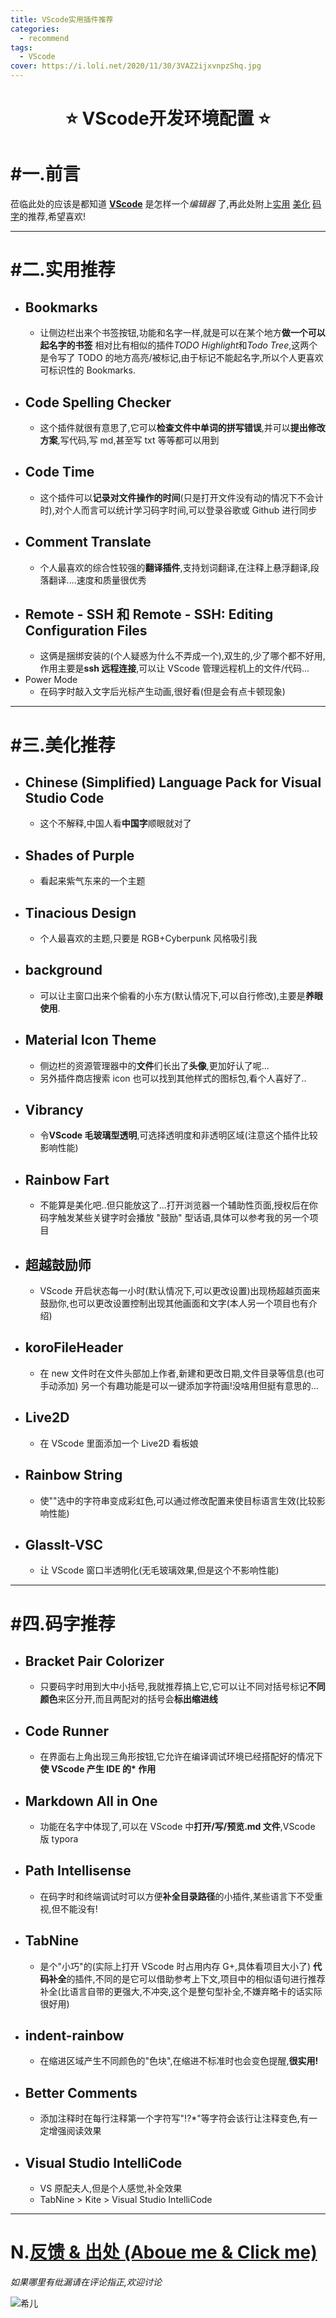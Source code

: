 ```yaml
---
title: VScode实用插件推荐
categories:
  - recommend
tags:
  - VScode
cover: https://i.loli.net/2020/11/30/3VAZ2ijxvnpzShq.jpg
---
```


<!--
 * @Author: Weidows
 * @Date: 2020-05-27 19:28:49
 * @LastEditors: Weidows
 * @LastEditTime: 2020-11-30 22:05:44
 * @FilePath: \Weidowsd:\Game\Demo\Github\Blog\source\_posts\recommend\Vscode.md
-->
<h1 align="center">
⭐️ VScode开发环境配置 ⭐️
</h1>

# #一.前言

莅临此处的应该是都知道 [**VScode**](https://code.visualstudio.com) 是怎样一个*编辑器* 了,再此处附上[实用](#二.实用推荐) [美化](#三.美化推荐) [码字](#四.码字推荐)的推荐,希望喜欢!

---

# #二.实用推荐

- ## Bookmarks
  - 让侧边栏出来个书签按钮,功能和名字一样,就是可以在某个地方**做一个可以起名字的书签**
    相对比有相似的插件*TODO Highlight*和*Todo Tree*,这两个是令写了 TODO 的地方高亮/被标记,由于标记不能起名字,所以个人更喜欢可标识性的 Bookmarks.
- ## Code Spelling Checker
  - 这个插件就很有意思了,它可以**检查文件中单词的拼写错误**,并可以**提出修改方案**,写代码,写 md,甚至写 txt 等等都可以用到
- ## Code Time
  - 这个插件可以**记录对文件操作的时间**(只是打开文件没有动的情况下不会计时),对个人而言可以统计学习码字时间,可以登录谷歌或 Github 进行同步
- ## Comment Translate
  - 个人最喜欢的综合性较强的**翻译插件**,支持划词翻译,在注释上悬浮翻译,段落翻译....速度和质量很优秀
- ## Remote - SSH 和 Remote - SSH: Editing Configuration Files
  - 这俩是捆绑安装的(个人疑惑为什么不弄成一个),双生的,少了哪个都不好用,作用主要是**ssh 远程连接**,可以让 VScode 管理远程机上的文件/代码...
- Power Mode
  - 在码字时敲入文字后光标产生动画,很好看(但是会有点卡顿现象)

---

# #三.美化推荐

- ## Chinese (Simplified) Language Pack for Visual Studio Code
  - 这个不解释,中国人看**中国字**顺眼就对了
- ## Shades of Purple
  - 看起来紫气东来的一个主题
- ## Tinacious Design
  - 个人最喜欢的主题,只要是 RGB+Cyberpunk 风格吸引我
- ## background
  - 可以让主窗口出来个偷看的小东方(默认情况下,可以自行修改),主要是**养眼使用**.
- ## Material Icon Theme
  - 侧边栏的资源管理器中的**文件**们长出了**头像**,更加好认了呢...
  - 另外插件商店搜索 icon 也可以找到其他样式的图标包,看个人喜好了..
- ## Vibrancy
  - 令**VScode 毛玻璃型透明**,可选择透明度和非透明区域(注意这个插件比较影响性能)
- ## Rainbow Fart
  - 不能算是美化吧..但只能放这了...打开浏览器一个辅助性页面,授权后在你码字触发某些关键字时会播放 "鼓励" 型话语,具体可以参考我的另一个项目
- ## 超越鼓励师
  - VScode 开启状态每一小时(默认情况下,可以更改设置)出现杨超越页面来鼓励你,也可以更改设置控制出现其他画面和文字(本人另一个项目也有介绍)
- ## koroFileHeader
  - 在 new 文件时在文件头部加上作者,新建和更改日期,文件目录等信息(也可手动添加)
    另一个有趣功能是可以一键添加字符画!没啥用但挺有意思的...
- ## Live2D
  - 在 VScode 里面添加一个 Live2D 看板娘
- ## Rainbow String
  - 使""选中的字符串变成彩虹色,可以通过修改配置来使目标语言生效(比较影响性能)
- ## Glasslt-VSC
  - 让 VScode 窗口半透明化(无毛玻璃效果,但是这个不影响性能)

---

# #四.码字推荐

- ## Bracket Pair Colorizer
  - 只要码字时用到大中小括号,我就推荐搞上它,它可以让不同对括号标记**不同颜色**来区分开,而且两配对的括号会**标出缩进线**
- ## Code Runner
  - 在界面右上角出现三角形按钮,它允许在编译调试环境已经搭配好的情况下**使 VScode 产生 IDE 的\* 作用**
- ## Markdown All in One
  - 功能在名字中体现了,可以在 VScode 中**打开/写/预览.md 文件**,VScode 版 typora
- ## Path Intellisense
  - 在码字时和终端调试时可以方便**补全目录路径**的小插件,某些语言下不受重视,但不能没有!
- ## TabNine
  - 是个"小巧"的(实际上打开 VScode 时占用内存 G+,具体看项目大小了) **代码补全**的插件,不同的是它可以借助参考上下文,项目中的相似语句进行推荐补全(比语言自带的更强大,不冲突,这个是整句型补全,不嫌弃略卡的话实际很好用)
- ## indent-rainbow
  - 在缩进区域产生不同颜色的"色块",在缩进不标准时也会变色提醒,**很实用!**
- ## Better Comments
  - 添加注释时在每行注释第一个字符写"!?\*"等字符会该行让注释变色,有一定增强阅读效果
- ## Visual Studio IntelliCode
  - VS 原配夫人,但是个人感觉,补全效果
  - TabNine > Kite > Visual Studio IntelliCode

---

# N.[反馈 & 出处 (Aboue me & Click me)](https://weidows.gitee.io/about)

_如果哪里有纰漏请在评论指正,欢迎讨论_

![希儿](https://cdn.jsdelivr.net/gh/Weidows/Images/Game/Honkai3/xier.jpg)
